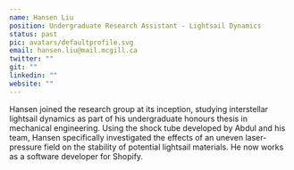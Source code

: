 ```yaml
---
name: Hansen Liu
position: Undergraduate Research Assistant - Lightsail Dynamics
status: past
pic: avatars/defaultprofile.svg
email: hansen.liu@mail.mcgill.ca
twitter: ""
git: ""
linkedin: ""
website: ""
---
```

Hansen joined the research group at its inception, studying interstellar lightsail dynamics as part of his undergraduate honours thesis in mechanical engineering. Using the shock tube developed by Abdul and his team, Hansen specifically investigated the effects of an uneven laser-pressure field on the stability of potential lightsail materials. He now works as a software developer for Shopify.